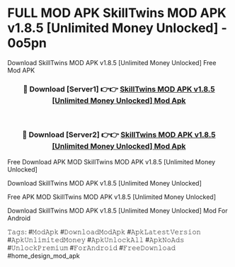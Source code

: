 # FULL MOD APK SkillTwins MOD APK v1.8.5 [Unlimited Money Unlocked] - 0o5pn
Download SkillTwins MOD APK v1.8.5 [Unlimited Money Unlocked] Free Mod APK

<div align="center">
<h3>🔴 Download [Server1] 👉👉 <a href="https://apk-comot.site?title=SkillTwins_MOD_APK_v1.8.5_[Unlimited_Money_Unlocked]">SkillTwins MOD APK v1.8.5 [Unlimited Money Unlocked] Mod Apk</a></h3><br>

<h3>🔴 Download [Server2] 👉👉 <a href="https://apk-comot.site?title=SkillTwins_MOD_APK_v1.8.5_[Unlimited_Money_Unlocked]">SkillTwins MOD APK v1.8.5 [Unlimited Money Unlocked] Mod Apk</a></h3>
</div>


Free Download APK MOD SkillTwins MOD APK v1.8.5 [Unlimited Money Unlocked]

Download SkillTwins MOD APK v1.8.5 [Unlimited Money Unlocked] 

Free APK MOD SkillTwins MOD APK v1.8.5 [Unlimited Money Unlocked] 

Download SkillTwins MOD APK v1.8.5 [Unlimited Money Unlocked] Mod For Android

𝚃𝚊𝚐𝚜: #𝙼𝚘𝚍𝙰𝚙𝚔 #𝙳𝚘𝚠𝚗𝚕𝚘𝚊𝚍𝙼𝚘𝚍𝙰𝚙𝚔 #𝙰𝚙𝚔𝙻𝚊𝚝𝚎𝚜𝚝𝚅𝚎𝚛𝚜𝚒𝚘𝚗 #𝙰𝚙𝚔𝚄𝚗𝚕𝚒𝚖𝚒𝚝𝚎𝚍𝙼𝚘𝚗𝚎𝚢 #𝙰𝚙𝚔𝚄𝚗𝚕𝚘𝚌𝚔𝙰𝚕𝚕 #𝙰𝚙𝚔𝙽𝚘𝙰𝚍𝚜 #𝚄𝚗𝚕𝚘𝚌𝚔𝙿𝚛𝚎𝚖𝚒𝚞𝚖 #𝙵𝚘𝚛𝙰𝚗𝚍𝚛𝚘𝚒𝚍 #𝙵𝚛𝚎𝚎𝙳𝚘𝚠𝚗𝚕𝚘𝚊𝚍 #home_design_mod_apk